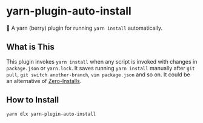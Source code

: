 # yarn-plugin-auto-install

:strawberry: A yarn (berry) plugin for running `yarn install` automatically.

## What is This

This plugin invokes `yarn install` when any script is invoked with changes in `package.json` or `yarn.lock`.
It saves running `yarn install` manually after `git pull`, `git switch another-branch`, `vim package.json` and so on.
It could be an alternative of [Zero-Installs](https://yarnpkg.com/features/zero-installs).

## How to Install

```sh
yarn dlx yarn-plugin-auto-install
```
